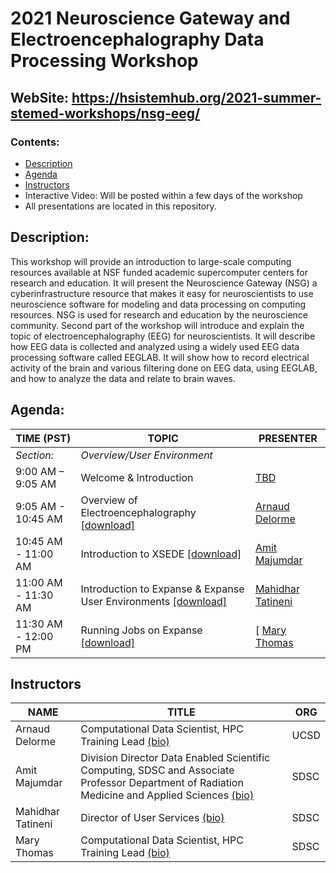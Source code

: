 # 2021 Neuroscience Gateway and Electroencephalography Data Processing Workshop

## WebSite:  https://hsistemhub.org/2021-summer-stemed-workshops/nsg-eeg/

### <a name="top">**Contents:**
* [Description](#description)
* [Agenda](#agenda)
* [Instructors](#instructors)
* Interactive Video: Will be posted within a few days of the workshop
* All presentations are located in this repository.
 
## Description:<a name="description"></a>
This workshop will provide an introduction to large-scale computing resources available at NSF funded academic supercomputer centers for research and education. It will present the Neuroscience Gateway (NSG) a cyberinfrastructure resource that makes it easy for neuroscientists to use neuroscience software for modeling and data processing on computing resources. NSG is used for research and education by the neuroscience community. Second part of the workshop will introduce and explain the topic of electroencephalography (EEG) for neuroscientists. It will describe how EEG data is collected and analyzed using a widely used EEG data processing software called EEGLAB. It will show how to record electrical activity of the brain and various filtering done on EEG data, using EEGLAB, and how to analyze the data and relate to brain waves.

## Agenda:<a name="agenda">
 **TIME (PST)** | **TOPIC** | **PRESENTER** |
| --- | ----------- | ----------- |
| *Section:* | *Overview/User Environment*| |
| 9:00 AM – 9:05 AM | Welcome & Introduction | [TBD](#tbd) |
| 9:05 AM - 10:45 AM | Overview of Electroencephalography [[download]](presentation.pdf) | [Arnaud Delorme](#delorme) |
| 10:45  AM - 11:00 AM | Introduction to XSEDE [[download]](presentation.pdf) | [Amit Majumdar](#majumdhar) |
| 11:00 AM - 11:30 AM | Introduction to Expanse & Expanse User Environments [[download]](presentation.pdf) | [Mahidhar Tatineni](tatineni) |
| 11:30 AM - 12:00 PM | Running Jobs on Expanse [[download]](presentation.pdf) | [ [Mary Thomas](#thomas) |

  
  ## Instructors<a name="instructors"></a>
| **NAME** | **TITLE** | **ORG** |
| ---------- | ----------- | ----------- |
| Arnaud Delorme <a name="delorme"></a>  | Computational Data Scientist, HPC Training Lead [(bio)](http://arnauddelorme.com/)| UCSD |
| Amit Majumdar | Division Director Data Enabled Scientific Computing, SDSC and Associate Professor Department of Radiation Medicine and Applied Sciences [(bio)](https://www.sdsc.edu/research/researcher_spotlight/index.html/)| SDSC |
| Mahidhar Tatineni<a name="tatineni"></a> | Director of User Services [(bio)](https://www.sdsc.edu/research/researcher_spotlight/tatineni_mahidhar.html)   | SDSC |  
| Mary Thomas<a name="thomas"></a>  | Computational Data Scientist, HPC Training Lead [(bio)]( https://www.sdsc.edu/research/researcher_spotlight/thomas_mary.html)| SDSC |
